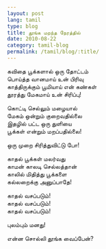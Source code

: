 ```yaml
---
layout: post
lang: tamil
type: blog
title: தூங்க மறந்த நேரத்தில்
date: 2010-08-22
category: tamil-blog
permalink: /tamil/blog/:title/
---
```


கவிதை பூக்களால் ஒரு தோட்டம் <br/>
பொய்த்த வானமாய் உன் பிரிவு <br/>
காத்திருக்கும் பூமியாய் என் கண்கள் <br/>
தூரத்து மேகமாய் உன் சிரிப்பு!

கொட்டி செல்லும் மழையால் <br/>
மேகம் ஒன்றும் குறைவதில்லை <br/>
இதழில் பட்ட ஒரு துளியை <br/>
பூக்கள் என்றும் மறப்பதில்லை!

ஒரு முறை சிரித்துவிட்டு போ!

காதல் பூக்கள் மலர்வது <br/>
காமன் காலடி செல்லத்தான் <br/>
காலில் மிதித்து பூக்களை <br/>
கல்லறைக்கு அனுப்பாதே!

காதல் வசப்படும்! <br/>
காதல் வசப்படும்!<br/>
காதல் வசப்படும்!<br/>

புலம்பும் மனது!

என்ன சொல்லி தூங்க வைப்பேன்?
